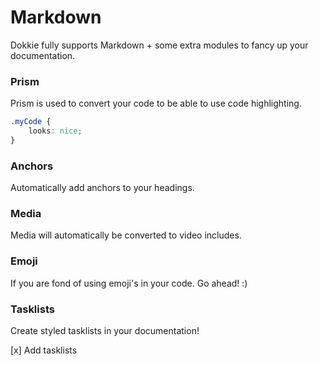 # Markdown

Dokkie fully supports Markdown + some extra modules to fancy up your documentation.

### Prism

Prism is used to convert your code to be able to use code highlighting.

```css
.myCode {
	looks: nice;
}
```

### Anchors

Automatically add anchors to your headings.

### Media

Media will automatically be converted to video includes.

### Emoji

If you are fond of using emoji's in your code. Go ahead! :)

### Tasklists

Create styled tasklists in your documentation!

[x] Add tasklists

